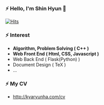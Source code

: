### ⚡ Hello, I'm Shin Hyun 👋

[![Hits](https://hits.seeyoufarm.com/api/count/incr/badge.svg?url=https%3A%2F%2Fgithub.com%2Fkyaryunha)](https://hits.seeyoufarm.com)



### ⚡ Interest
- **Algorithm, Problem Solving ( C++ )**
- **Web Front End ( Html, CSS, Javascript )**
- Web Back End ( Flask(Python) )
- Document Design ( TeX )
- ... 


### ⚡ My CV 
- http://kyaryunha.com/cv
